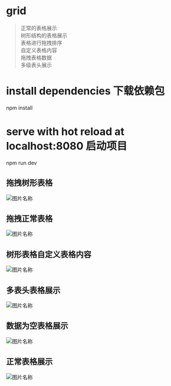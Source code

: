 # grid

> 正常的表格展示  
> 树形结构的表格展示  
> 表格进行拖拽排序  
> 自定义表格内容   
> 拖拽表格数据   
> 多级表头展示  


# install dependencies 下载依赖包
npm install

# serve with hot reload at localhost:8080 启动项目
npm run dev

## 拖拽树形表格
![图片名称](https://github.com/zhjing1019/ComplexGrid/blob/dev/static/img/complexVioFirst.gif)  
## 拖拽正常表格
![图片名称](https://github.com/zhjing1019/ComplexGrid/blob/dev/static/img/complexVioThree.gif)  
## 树形表格自定义表格内容
![图片名称](https://github.com/zhjing1019/ComplexGrid/blob/dev/static/img/complex1.png)  
## 多表头表格展示
![图片名称](https://github.com/zhjing1019/ComplexGrid/blob/dev/static/img/complex2.png)  
## 数据为空表格展示
![图片名称](https://github.com/zhjing1019/ComplexGrid/blob/dev/static/img/complex3.png)  
## 正常表格展示
![图片名称](https://github.com/zhjing1019/ComplexGrid/blob/dev/static/img/complex4.png)  